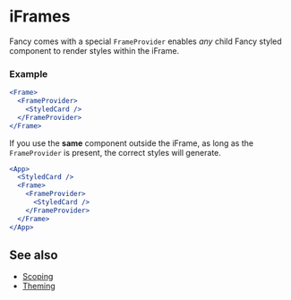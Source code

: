 # iFrames

Fancy comes with a special `FrameProvider` enables _any_ child Fancy styled component to render styles within the iFrame.

### Example

```jsx
<Frame>
  <FrameProvider>
    <StyledCard />
  </FrameProvider>
</Frame>
```

If you use the **same** component outside the iFrame, as long as the `FrameProvider` is present, the correct styles will generate.

```jsx
<App>
  <StyledCard />
  <Frame>
    <FrameProvider>
      <StyledCard />
    </FrameProvider>
  </Frame>
</App>
```

## See also

- [Scoping](./Scoping.md)
- [Theming](./theming.md)
